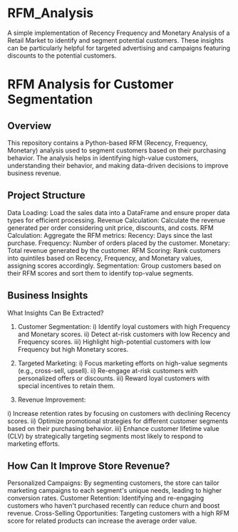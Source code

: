 # RFM_Analysis
A simple implementation of Recency Frequency and Monetary Analysis of a Retail Market to identify and segment potential customers. These insights can be particularly helpful for targeted advertising and campaigns featuring discounts to the potential customers.

# RFM Analysis for Customer Segmentation
## Overview
This repository contains a Python-based RFM (Recency, Frequency, Monetary) analysis used to segment customers based on their purchasing behavior. The analysis helps in identifying high-value customers, understanding their behavior, and making data-driven decisions to improve business revenue.

## Project Structure
Data Loading: Load the sales data into a DataFrame and ensure proper data types for efficient processing.
Revenue Calculation: Calculate the revenue generated per order considering unit price, discounts, and costs.
RFM Calculation: Aggregate the RFM metrics:
Recency: Days since the last purchase.
Frequency: Number of orders placed by the customer.
Monetary: Total revenue generated by the customer.
RFM Scoring: Rank customers into quintiles based on Recency, Frequency, and Monetary values, assigning scores accordingly.
Segmentation: Group customers based on their RFM scores and sort them to identify top-value segments.

## Business Insights
What Insights Can Be Extracted?
1. Customer Segmentation:
  i) Identify loyal customers with high Frequency and Monetary scores.
 ii) Detect at-risk customers with low Recency and Frequency scores.
iii) Highlight high-potential customers with low Frequency but high Monetary scores.

2. Targeted Marketing:
  i) Focus marketing efforts on high-value segments (e.g., cross-sell, upsell).
 ii) Re-engage at-risk customers with personalized offers or discounts.
iii) Reward loyal customers with special incentives to retain them.

3. Revenue Improvement:

i) Increase retention rates by focusing on customers with declining Recency scores.
ii) Optimize promotional strategies for different customer segments based on their purchasing behavior.
iii) Enhance customer lifetime value (CLV) by strategically targeting segments most likely to respond to marketing efforts.


## How Can It Improve Store Revenue?
Personalized Campaigns: By segmenting customers, the store can tailor marketing campaigns to each segment's unique needs, leading to higher conversion rates.
Customer Retention: Identifying and re-engaging customers who haven't purchased recently can reduce churn and boost revenue.
Cross-Selling Opportunities: Targeting customers with a high RFM score for related products can increase the average order value.
